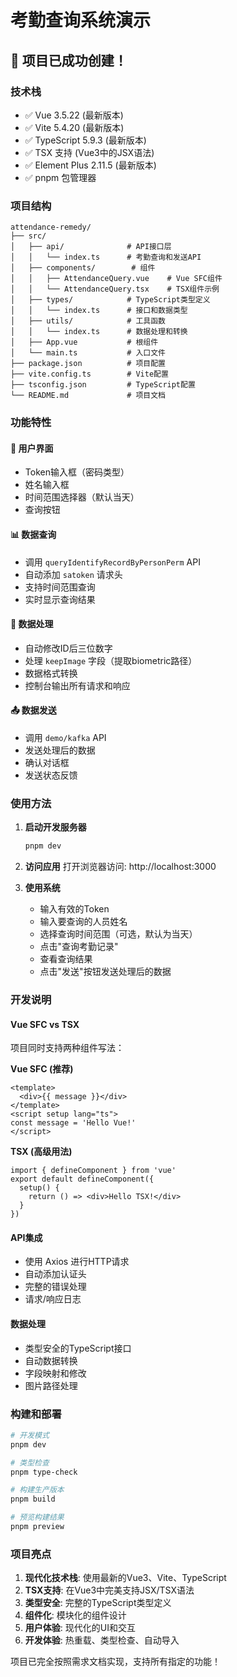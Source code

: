 # 考勤查询系统演示

## 🎉 项目已成功创建！

### 技术栈
- ✅ Vue 3.5.22 (最新版本)
- ✅ Vite 5.4.20 (最新版本)
- ✅ TypeScript 5.9.3 (最新版本)
- ✅ TSX 支持 (Vue3中的JSX语法)
- ✅ Element Plus 2.11.5 (最新版本)
- ✅ pnpm 包管理器

### 项目结构
```
attendance-remedy/
├── src/
│   ├── api/              # API接口层
│   │   └── index.ts      # 考勤查询和发送API
│   ├── components/        # 组件
│   │   ├── AttendanceQuery.vue    # Vue SFC组件
│   │   └── AttendanceQuery.tsx    # TSX组件示例
│   ├── types/            # TypeScript类型定义
│   │   └── index.ts      # 接口和数据类型
│   ├── utils/            # 工具函数
│   │   └── index.ts      # 数据处理和转换
│   ├── App.vue           # 根组件
│   └── main.ts           # 入口文件
├── package.json          # 项目配置
├── vite.config.ts        # Vite配置
├── tsconfig.json         # TypeScript配置
└── README.md             # 项目文档
```

### 功能特性

#### 🔐 用户界面
- Token输入框（密码类型）
- 姓名输入框
- 时间范围选择器（默认当天）
- 查询按钮

#### 📊 数据查询
- 调用 `queryIdentifyRecordByPersonPerm` API
- 自动添加 `satoken` 请求头
- 支持时间范围查询
- 实时显示查询结果

#### 🔄 数据处理
- 自动修改ID后三位数字
- 处理 `keepImage` 字段（提取biometric路径）
- 数据格式转换
- 控制台输出所有请求和响应

#### 📤 数据发送
- 调用 `demo/kafka` API
- 发送处理后的数据
- 确认对话框
- 发送状态反馈

### 使用方法

1. **启动开发服务器**
   ```bash
   pnpm dev
   ```

2. **访问应用**
   打开浏览器访问: http://localhost:3000

3. **使用系统**
   - 输入有效的Token
   - 输入要查询的人员姓名
   - 选择查询时间范围（可选，默认为当天）
   - 点击"查询考勤记录"
   - 查看查询结果
   - 点击"发送"按钮发送处理后的数据

### 开发说明

#### Vue SFC vs TSX
项目同时支持两种组件写法：

**Vue SFC (推荐)**
```vue
<template>
  <div>{{ message }}</div>
</template>
<script setup lang="ts">
const message = 'Hello Vue!'
</script>
```

**TSX (高级用法)**
```tsx
import { defineComponent } from 'vue'
export default defineComponent({
  setup() {
    return () => <div>Hello TSX!</div>
  }
})
```

#### API集成
- 使用 Axios 进行HTTP请求
- 自动添加认证头
- 完整的错误处理
- 请求/响应日志

#### 数据处理
- 类型安全的TypeScript接口
- 自动数据转换
- 字段映射和修改
- 图片路径处理

### 构建和部署

```bash
# 开发模式
pnpm dev

# 类型检查
pnpm type-check

# 构建生产版本
pnpm build

# 预览构建结果
pnpm preview
```

### 项目亮点

1. **现代化技术栈**: 使用最新的Vue3、Vite、TypeScript
2. **TSX支持**: 在Vue3中完美支持JSX/TSX语法
3. **类型安全**: 完整的TypeScript类型定义
4. **组件化**: 模块化的组件设计
5. **用户体验**: 现代化的UI和交互
6. **开发体验**: 热重载、类型检查、自动导入

项目已完全按照需求文档实现，支持所有指定的功能！
